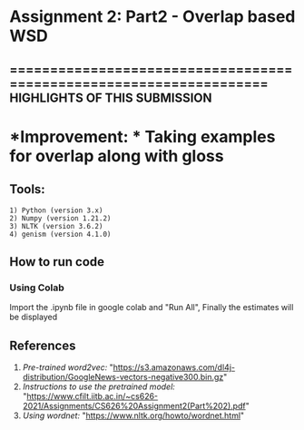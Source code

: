 # Assignment 2: Part2 - Overlap based WSD

===================================================================  
HIGHLIGHTS OF THIS SUBMISSION  
-------------------------------------------------------------------  
*Improvement: * Taking examples for overlap along with gloss
===================================================================  

## Tools:  

	1) Python (version 3.x)  
	2) Numpy (version 1.21.2)    
	3) NLTK (version 3.6.2)    
	4) genism (version 4.1.0)  

## How to run code

### Using Colab

Import the .ipynb file in google colab and "Run All", Finally the estimates will be displayed   

## References

1) *Pre-trained word2vec:* "https://s3.amazonaws.com/dl4j-distribution/GoogleNews-vectors-negative300.bin.gz"  
2) *Instructions to use the pretrained model:* "https://www.cfilt.iitb.ac.in/~cs626-2021/Assignments/CS626%20Assignment2(Part%202).pdf"   
3) *Using wordnet:* "https://www.nltk.org/howto/wordnet.html"  
